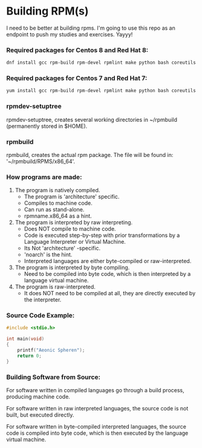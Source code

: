 # Building RPM(s)

I need to be better at building rpms. I'm going to use this repo as an endpoint to push my studies and exercises. Yayyy!

### Required packages for Centos 8 and Red Hat 8:
```bash
dnf install gcc rpm-build rpm-devel rpmlint make python bash coreutils diffutils patch rpmdevtools
```
### Required packages for Centos 7 and Red Hat 7:
```bash
yum install gcc rpm-build rpm-devel rpmlint make python bash coreutils diffutils patch rpmdevtools
```

### rpmdev-setuptree
rpmdev-setuptree, creates several working directories in ~/rpmbuild (permanently stored in $HOME).

### rpmbuild
rpmbuild, creates the actual rpm package. The file will be found in: '~/rpmbuild/RPMS/x86_64'.

### How programs are made:
1. The program is natively compiled.
	 * The program is 'architecture' specific.
	 * Compiles to machine code.
	 * Can run as stand-alone.
	 * rpmname.x86_64 as a hint.
2. The program is interpreted by raw interpreting.
	 * Does NOT compile to machine code.
	 * Code is executed step-by-step with prior transformations 
	 	 by a Language Interpreter or Virtual Machine.
	 * Its Not 'architecture' -specific.
	 * 'noarch' is the hint.
	 * Interpreted languages are either byte-compiled or raw-interpreted.
3. The program is interpreted by byte compiling. 
   * Need to be compiled into byte code, which is then interpreted by a 
	   language virtual machine.
4. The program is raw-interpreted.
	 * It does NOT need to be compiled at all, they are directly executed by the interpreter.

### Source Code Example:
```c
#include <stdio.h>

int main(void)
{
	printf("Aeonic Spheren");
	return 0;
}
```

### Building Software from Source: 
For software written in compiled languages go through a build process, producing machine code.

For software written in raw interpreted languages, the source code is not built, but executed directly.

For software written in byte-compiled interpreted languages, the source code is compiled into byte code, 
which is then executed by the language virtual machine.
